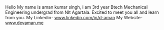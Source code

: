 Hello My name is aman kumar singh, i am 3rd year Btech Mechanical Engineering undergrad from NIt Agartala. Excited to meet you all and learn from you.
My Linkedin- www.linkedin.com/in/d-aman
My Website- www.devaman.me

